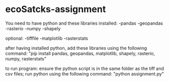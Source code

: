 # ecoSatcks-assignment

You need to have python and these libraries installed:
-pandas
-geopandas
-rasterio
-numpy
-shapely

optional:
-tifffile
-matplotlib
-rasterstats

after having installed python, add these libraries using the following command:
"pip install pandas, geopandas, matplotlib, shapely, rasterio, numpy, rasterstats"

to run program:
ensure  the python script is in the same folder as the tiff and csv files;
run python using the following command: "python assignment.py"

